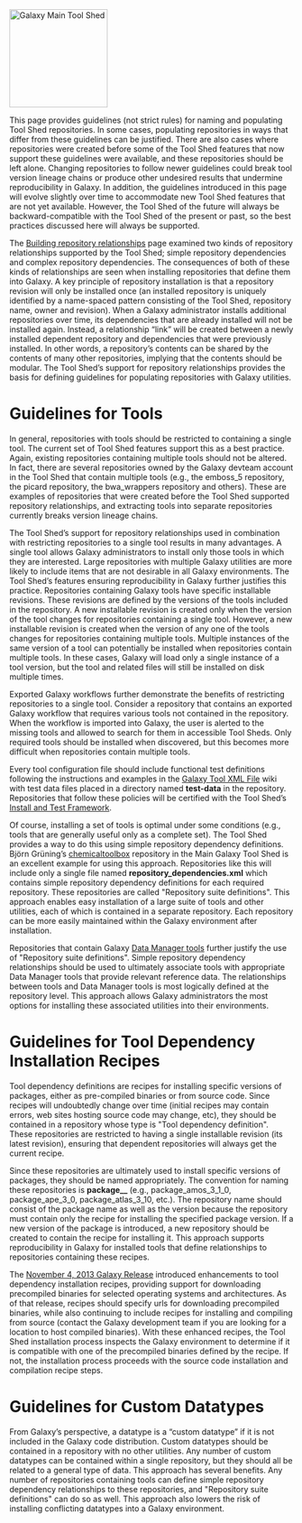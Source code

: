<div class='center'> <a href='http://toolshed.g2.bx.psu.edu'><img src="/src/images/logos/ToolShed.jpg" alt="Galaxy Main Tool Shed" height="174" /></a> </div>

This page provides guidelines (not strict rules) for naming and populating Tool Shed repositories.  In some cases, populating repositories in ways that differ from these guidelines can be justified.  There are also cases where repositories were created before some of the Tool Shed features that now support these guidelines were available, and these repositories should be left alone.  Changing repositories to follow newer guidelines could break tool version lineage chains or produce other undesired results that undermine reproducibility in Galaxy.  In addition, the guidelines introduced in this page will evolve slightly over time to accommodate new Tool Shed features that are not yet available.  However, the Tool Shed of the future will always be backward-compatible with the Tool Shed of the present or past, so the best practices discussed here will always be supported.

The [Building repository relationships](http://wiki.galaxyproject.org/DefiningRepositoryDependencies) page examined two kinds of repository relationships supported by the Tool Shed; simple repository dependencies and complex repository dependencies.  The consequences of both of these kinds of relationships are seen when installing repositories that define them into Galaxy.  A key principle of repository installation is that a repository revision will only be installed once (an installed repository is uniquely identified by a name-spaced pattern consisting of the Tool Shed, repository name, owner and revision).  When a Galaxy administrator installs additional repositories over time, its dependencies that are already installed will not be installed again.  Instead, a relationship “link” will be created between a newly installed dependent repository and dependencies that were previously installed.  In other words, a repository’s contents can be shared by the contents of many other repositories, implying that the contents should be modular.  The Tool Shed’s support for repository relationships provides the basis for defining guidelines for populating repositories with Galaxy utilities.

# Guidelines for Tools

In general, repositories with tools should be restricted to containing a single tool.  The current set of Tool Shed features support this as a best practice.  Again, existing repositories containing multiple tools should not be altered.  In fact, there are several repositories owned by the Galaxy devteam account in the Tool Shed that contain multiple tools (e.g., the emboss_5 repository, the picard repository, the bwa_wrappers repository and others).  These are examples of repositories that were created before the Tool Shed supported repository relationships, and extracting tools into separate repositories currently breaks version lineage chains.

The Tool Shed’s support for repository relationships used in combination with restricting repositories to a single tool results in many advantages.  A single tool allows Galaxy administrators to install only those tools in which they are interested.  Large repositories with multiple Galaxy utilities are more likely to include items that are not desirable in all Galaxy environments.  The Tool Shed’s features ensuring reproducibility in Galaxy further justifies this practice.  Repositories containing Galaxy tools have specific installable revisions.  These revisions are defined by the versions of the tools included in the repository.  A new installable revision is created only when the version of the tool changes for repositories containing a single tool.  However, a new installable revision is created when the version of any one of the tools changes for repositories containing multiple tools.  Multiple instances of the same version of a tool can potentially be installed when repositories contain multiple tools.  In these cases, Galaxy will load only a single instance of a tool version, but the tool and related files will still be installed on disk multiple times.

Exported Galaxy workflows further demonstrate the benefits of restricting repositories to a single tool.  Consider a repository that contains an exported Galaxy workflow that requires various tools not contained in the repository.  When the workflow is imported into Galaxy, the user is alerted to the missing tools and allowed to search for them in accessible Tool Sheds.  Only required tools should be installed when discovered, but this becomes more difficult when repositories contain multiple tools.

Every tool configuration file should include functional test definitions following the instructions and examples in the [Galaxy Tool XML File](http://wiki.galaxyproject.org/Admin/Tools/ToolConfigSyntax) wiki with test data files placed in a directory named **test-data** in the repository.  Repositories that follow these policies will be certified with the Tool Shed’s [Install and Test Framework](/src/tool-shed/install-and-test-certification/index.md).

Of course, installing a set of tools is optimal under some conditions (e.g., tools that are generally useful only as a complete set).  The Tool Shed provides a way to do this using simple repository dependency definitions.  Björn Grüning’s [chemicaltoolbox](http://toolshed.g2.bx.psu.edu/view/bgruening/chemicaltoolbox) repository in the Main Galaxy Tool Shed is an excellent example for using this approach.  Repositories like this will include only a single file named **repository_dependencies.xml** which contains simple repository dependency definitions for each required repository.  These repositories are called "Repository suite definitions".  This approach enables easy installation of a large suite of tools and other utilities, each of which is contained in a separate repository.  Each repository can be more easily maintained within the Galaxy environment after installation.

Repositories that contain Galaxy [Data Manager tools](https://wiki.galaxyproject.org/Admin/Tools/DataManagers) further justify the use of "Repository suite definitions".  Simple repository dependency relationships should be used to ultimately associate tools with appropriate Data Manager tools that provide relevant reference data.  The relationships between tools and Data Manager tools is most logically defined at the repository level.  This approach allows Galaxy administrators the most options for installing these associated utilities into their environments.

# Guidelines for Tool Dependency Installation Recipes

Tool dependency definitions are recipes for installing specific versions of packages, either as pre-compiled binaries or from source code.  Since recipes will undoubtedly change over time (initial recipes may contain errors, web sites hosting source code may change, etc), they should be contained in a repository whose type is "Tool dependency definition".  These repositories are restricted to having a single installable revision (its latest revision), ensuring that dependent repositories will always get the current recipe.

Since these repositories are ultimately used to install specific versions of packages, they should be named appropriately.  The convention for naming these repositories is **package_<name>_<version>** (e.g., package_amos_3_1_0, package_ape_3_0, package_atlas_3_10, etc.).  The repository name should consist of the package name as well as the version because the repository must contain only the recipe for installing the specified package version.  If a new version of the package is introduced, a new repository should be created to contain the recipe for installing it.  This approach supports reproducibility in Galaxy for installed tools that define relationships to repositories containing these recipes.

The [November 4, 2013 Galaxy Release](http://wiki.galaxyproject.org/DevNewsBriefs/2013_11_04) introduced enhancements to tool dependency installation recipes, providing support for downloading precompiled binaries for selected operating systems and architectures.  As of that release, recipes should specify urls for downloading precompiled binaries, while also continuing to include recipes for installing and compiling from source (contact the Galaxy development team if you are looking for a location to host compiled binaries).  With these enhanced recipes, the Tool Shed installation process inspects the Galaxy environment to determine if it is compatible with one of the precompiled binaries defined by the recipe.  If not, the installation process proceeds with the source code installation and compilation recipe steps.

# Guidelines for Custom Datatypes

From Galaxy’s perspective, a datatype is a “custom datatype” if it is not included in the Galaxy code distribution.  Custom datatypes should be contained in a repository with no other utilities.  Any number of custom datatypes can be contained within a single repository, but they should all be related to a general type of data.  This approach has several benefits.  Any number of repositories containing tools can define simple repository dependency relationships to these repositories, and "Repository suite definitions" can do so as well.  This approach also lowers the risk of installing conflicting datatypes into a Galaxy environment.
